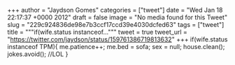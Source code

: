 
+++
author = "Jaydson Gomes"
categories = ["tweet"]
date = "Wed Jan 18 22:17:37 +0000 2012"
draft = false
image = "No media found for this Tweet"
slug = "229c924836de98e7b3ccf17ccd39e4030dcfed63"
tags = ["tweet"]
title = """if(wife.status instanceof..."""
tweet = true
tweet_url = "https://twitter.com/jaydson/status/159761386719813632"
+++
if(wife.status instanceof TPM){ 
me.patience++;
me.bed = sofa;
sex = null;
house.clean();
jokes.avoid();
//LOL
}
